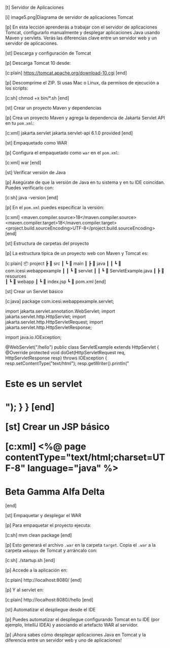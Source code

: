 [t] Servidor de Aplicaciones

[i] image5.png|Diagrama de servidor de aplicaciones Tomcat

[p]
En esta lección aprenderás a trabajar con el servidor de aplicaciones Tomcat, configurarlo manualmente y desplegar aplicaciones Java usando Maven y servlets. Verás las diferencias clave entre un servidor web y un servidor de aplicaciones.

[st] Descarga y configuración de Tomcat

[p]
Descarga Tomcat 10 desde:

[c:plain]
https://tomcat.apache.org/download-10.cgi
[end]

[p]
Descomprime el ZIP. Si usas Mac o Linux, da permisos de ejecución a los scripts:

[c:sh]
chmod +x bin/*.sh
[end]

[st] Crear un proyecto Maven y dependencias

[p]
Crea un proyecto Maven y agrega la dependencia de Jakarta Servlet API en tu `pom.xml`:

[c:xml]
<dependencies>
  <dependency>
    <groupId>jakarta.servlet</groupId>
    <artifactId>jakarta.servlet-api</artifactId>
    <version>6.1.0</version>
    <scope>provided</scope>
  </dependency>
</dependencies>
[end]

[st] Empaquetado como WAR

[p]
Configura el empaquetado como `war` en el `pom.xml`:

[c:xml]
<packaging>war</packaging>
[end]

[st] Verificar versión de Java

[p]
Asegúrate de que la versión de Java en tu sistema y en tu IDE coincidan. Puedes verificarlo con:

[c:sh]
java -version
[end]

[p]
En el `pom.xml` puedes especificar la versión:

[c:xml]
<properties>
  <maven.compiler.source>18</maven.compiler.source>
  <maven.compiler.target>18</maven.compiler.target>
  <project.build.sourceEncoding>UTF-8</project.build.sourceEncoding>
</properties>
[end]

[st] Estructura de carpetas del proyecto

[p]
La estructura típica de un proyecto web con Maven y Tomcat es:

[c:plain]
📦 project
 ┣ 📂 src
 ┃ ┗ 📂 main
 ┃   ┣ 📂 java
 ┃   ┃  ┗ 📂 com.icesi.webappexample
 ┃   ┃    ┗ 📂 servlet
 ┃   ┃       ┗ 📜 ServletExample.java
 ┃   ┣ 📂 resources              
 ┃   ┗ 📂 webapp
 ┃      ┗ 📜 index.jsp
 ┗ 📜 pom.xml 
[end]

[st] Crear un Servlet básico

[c:java]
package com.icesi.webappexample.servlet;

import jakarta.servlet.annotation.WebServlet;
import jakarta.servlet.http.HttpServlet;
import jakarta.servlet.http.HttpServletRequest;
import jakarta.servlet.http.HttpServletResponse;

import java.io.IOException;

@WebServlet("/hello")
public class ServletExample extends HttpServlet {
    @Override
    protected void doGet(HttpServletRequest req, HttpServletResponse resp) throws IOException {
        resp.setContentType("text/html");
        resp.getWriter().println("<h1>Este es un servlet<h1>");
    }
}
[end]

[st] Crear un JSP básico

[c:xml]
<%@ page contentType="text/html;charset=UTF-8" language="java" %>
<html>
  <head>
      <title>Title</title>
  </head>
  <body>
    <h1>Beta Gamma Alfa Delta</h1>
  </body>
</html>
[end]

[st] Empaquetar y desplegar el WAR

[p]
Para empaquetar el proyecto ejecuta:

[c:sh]
mvn clean package
[end]

[p]
Esto generará el archivo `.war` en la carpeta `target`. Copia el `.war` a la carpeta `webapps` de Tomcat y arráncalo con:

[c:sh]
./startup.sh
[end]

[p]
Accede a la aplicación en:

[c:plain]
http://localhost:8080/<nombre>
[end]

[p]
Y al servlet en:

[c:plain]
http://localhost:8080/<nombre>/hello
[end]

[st] Automatizar el despliegue desde el IDE

[p]
Puedes automatizar el despliegue configurando Tomcat en tu IDE (por ejemplo, IntelliJ IDEA) y asociando el artefacto WAR al servidor.

[p]
¡Ahora sabes cómo desplegar aplicaciones Java en Tomcat y la diferencia entre un servidor web y uno de aplicaciones!


